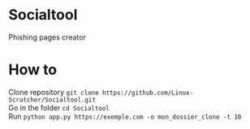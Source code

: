 # Socialtool
Phishing pages creator<br>
# How to<br>
Clone repository
`git clone https://github.com/Linux-Scratcher/Socialtool.git`<br>
Go in the folder
`cd Socialtool`<br>
Run
`python app.py https://exemple.com -o mon_dossier_clone -t 10`<br>
